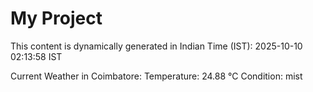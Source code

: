# My Project

This content is dynamically generated in Indian Time (IST): 2025-10-10 02:13:58 IST


Current Weather in Coimbatore:
Temperature: 24.88 °C
Condition: mist

